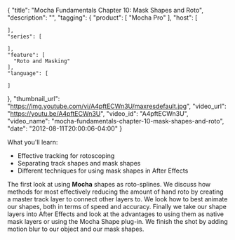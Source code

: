 {
  "title": "Mocha Fundamentals Chapter 10: Mask Shapes and Roto",
  "description": "",
  "tagging": {
    "product": [
      "Mocha Pro"
    ],
    "host": [

    ],
    "series": [

    ],
    "feature": [
      "Roto and Masking"
    ],
    "language": [

    ]
  },
  "thumbnail_url": "https://img.youtube.com/vi/A4pftECWn3U/maxresdefault.jpg",
  "video_url": "https://youtu.be/A4pftECWn3U",
  "video_id": "A4pftECWn3U",
  "video_name": "mocha-fundamentals-chapter-10-mask-shapes-and-roto",
  "date": "2012-08-11T20:00:06-04:00"
}

What you'll learn:

  * Effective tracking for rotoscoping
  * Separating track shapes and mask shapes
  * Different techniques for using mask shapes in After Effects

The first look at using **Mocha** shapes as roto-splines. We discuss how
methods for most effectively reducing the amount of hand roto by creating a
master track layer to connect other layers to. We look how to best animate our
shapes, both in terms of speed and accuracy. Finally we take our shape layers
into After Effects and look at the advantages to using them as native mask
layers or using the Mocha Shape plug-in. We finish the shot by adding motion
blur to our object and our mask shapes.


